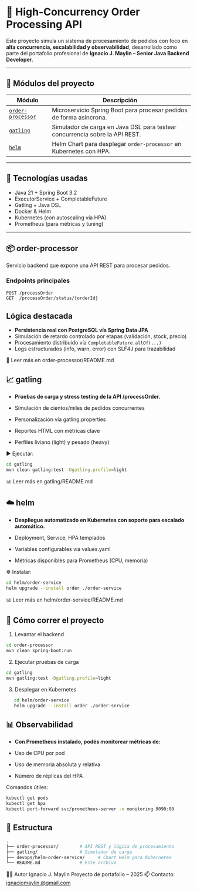 # 🚀 High-Concurrency Order Processing API

Este proyecto simula un sistema de procesamiento de pedidos con foco en **alta concurrencia, escalabilidad y observabilidad**, desarrollado como parte del portafolio profesional de **Ignacio J. Maylin – Senior Java Backend Developer**.

---

## 🧩 Módulos del proyecto

| Módulo                                | Descripción                                                                 |
|---------------------------------------|------------------------------------------------------------------------------|
| [`order-processor`](./order-processor) | Microservicio Spring Boot para procesar pedidos de forma asíncrona.         |
| [`gatling`](./gatling)                | Simulador de carga en Java DSL para testear concurrencia sobre la API REST.|
| [`helm`](.devops/helm-order-service)  | Helm Chart para desplegar `order-processor` en Kubernetes con HPA.          |

---

## 🔧 Tecnologías usadas

- Java 21 + Spring Boot 3.2
- ExecutorService + CompletableFuture
- Gatling + Java DSL
- Docker & Helm
- Kubernetes (con autoscaling vía HPA)
- Prometheus (para métricas y tuning)

---

## 📦 order-processor

Servicio backend que expone una API REST para procesar pedidos.

### Endpoints principales

```http
POST /processOrder
GET  /processOrder/status/{orderId}
```
## Lógica destacada
- **Persistencia real con PostgreSQL vía Spring Data JPA**
- Simulación de retardo controlado por etapas (validación, stock, precio)
- Procesamiento distribuido vía `CompletableFuture.allOf(...)`
- Logs estructurados (info, warn, error) con SLF4J para trazabilidad

🧪 Leer más en order-processor/README.md

## 📈 gatling
- **Pruebas de carga y stress testing de la API /processOrder.**

- Simulación de cientos/miles de pedidos concurrentes

- Personalización vía gatling.properties

- Reportes HTML con métricas clave

- Perfiles liviano (light) y pesado (heavy)

▶️ Ejecutar:

```bash
cd gatling
mvn clean gatling:test -Dgatling.profile=light
```
📊 Leer más en gatling/README.md

## ☁️ helm
-  **Despliegue automatizado en Kubernetes con soporte para escalado automático.**

- Deployment, Service, HPA templados

- Variables configurables vía values.yaml

- Métricas disponibles para Prometheus (CPU, memoria)

☸️ Instalar:

```bash
cd helm/order-service
helm upgrade --install order ./order-service
```
📊 Leer más en helm/order-service/README.md

## 🎯 Cómo correr el proyecto
1. Levantar el backend

```bash
cd order-processor
mvn clean spring-boot:run
```
2. Ejecutar pruebas de carga

```bash
cd gatling
mvn gatling:test -Dgatling.profile=light
```
3. Desplegar en Kubernetes
```bash
   cd helm/order-service
   helm upgrade --install order ./order-service
```
## 📊 Observabilidad
-  **Con Prometheus instalado, podés monitorear métricas de:**

-  Uso de CPU por pod

-  Uso de memoria absoluta y relativa

-  Número de réplicas del HPA

Comandos útiles:
```bash
kubectl get pods
kubectl get hpa
kubectl port-forward svc/prometheus-server -n monitoring 9090:80
```
## 📁 Estructura

```bash
.
├── order-processor/        # API REST y lógica de procesamiento
├── gatling/                # Simulador de carga
├── devops/helm-order-service/     # Chart Helm para Kubernetes
└── README.md               # Este archivo
```

🧑‍💻 Autor
Ignacio J. Maylin
Proyecto de portafolio – 2025
📫 Contacto: ignaciomaylin.@gmail.com

